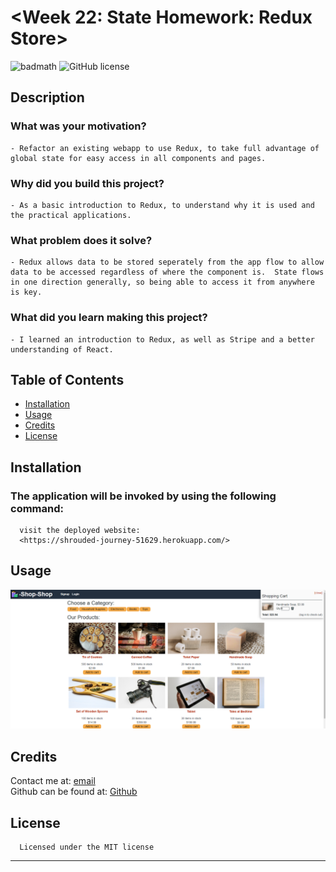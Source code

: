 # <Week 22: State Homework: Redux Store>  
  ![badmath](https://img.shields.io/github/languages/top/nielsenjared/badmath)
  ![GitHub license](https://img.shields.io/badge/license-MIT-yellowgreen.svg)  

  ## Description  
  ### What was your motivation?  
    - Refactor an existing webapp to use Redux, to take full advantage of global state for easy access in all components and pages.  
  ### Why did you build this project?  
    - As a basic introduction to Redux, to understand why it is used and the practical applications.  
  ### What problem does it solve?  
    - Redux allows data to be stored seperately from the app flow to allow data to be accessed regardless of where the component is.  State flows in one direction generally, so being able to access it from anywhere is key.  
  ### What did you learn making this project?  
    - I learned an introduction to Redux, as well as Stripe and a better understanding of React.  
   
  ## Table of Contents 
  - [Installation](#installation)  
  - [Usage](#usage)  
  - [Credits](#credits)  
  - [License](#license)  

  ## Installation  
  ### The application will be invoked by using the following command:  
      visit the deployed website: 
      <https://shrouded-journey-51629.herokuapp.com/>  

  ## Usage  
  ![screenshot](assets/images/screenshot.PNG)  
      
  ## Credits  
  Contact me at: [email](poo328@my.utsa.edu "email")  
  Github can be found at: [Github](https://github.com/MrG105 "Github")  
    
  ## License
      Licensed under the MIT license  
  ---
